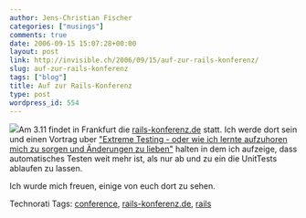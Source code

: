```yaml
---
author: Jens-Christian Fischer
categories: ["musings"]
comments: true
date: 2006-09-15 15:07:28+00:00
layout: post
link: http://invisible.ch/2006/09/15/auf-zur-rails-konferenz/
slug: auf-zur-rails-konferenz
tags: ["blog"]
title: Auf zur Rails-Konferenz
type: post
wordpress_id: 554
---
```


![](/files/rails-konferenz.png)Am 3.11 findet in Frankfurt die [rails-konferenz.de][1] statt. Ich werde dort sein und einen Vortrag uber ["Extreme Testing - oder wie ich lernte aufzuhoren mich zu sorgen und Änderungen zu lieben"][2] halten in dem ich aufzeige, dass automatisches Testen weit mehr ist, als nur ab und zu ein die UnitTests ablaufen zu lassen.

Ich wurde mich freuen, einige von euch dort zu sehen.

[1]: http://www.rails-konferenz.de/
[2]: http://www.rails-konferenz.de/redner/jens-christian-fischer/


Technorati Tags: [conference](http://www.technorati.com/tag/conference), [rails-konferenz.de](http://www.technorati.com/tag/rails-konferenz.de), [rails](http://www.technorati.com/tag/rails)
